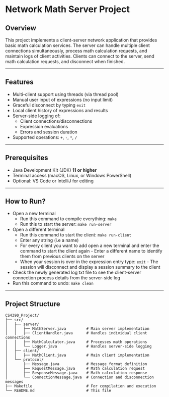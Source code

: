 # Network Math Server Project

## Overview
This project implements a client-server network application that provides basic math calculation services. The server can handle multiple client connections simultaneously, process math calculation requests, and maintain logs of client activities. Clients can connect to the server, send math calculation requests, and disconnect when finished.

---

## Features
- Multi-client support using threads (via thread pool)
- Manual user input of expressions (no input limit)
- Graceful disconnect by typing `exit`
- Local client history of expressions and results
- Server-side logging of:
  - Client connections/disconnections
  - Expression evaluations
  - Errors and session duration
- Supported operations: `+`, `-`, `*`, `/`  

---

## Prerequisites
- Java Development Kit (JDK) **11 or higher**
- Terminal access (macOS, Linux, or Windows PowerShell)
- Optional: VS Code or IntelliJ for editing 

---

## How to Run?
- Open a new terminal
  - Run this command to compile everything: `make`
  - Run this to start the server: `make run-server`
- Open a different terminal
  - Run this command to start the client: `make run-client`
  - Enter any string (i.e a name)
  - For every client you want to add open a new terminal and enter the command to start the client again
        - Enter a different name to identify them from previous clients on the server
  - When your session is over in the expression entry type: `exit`
        - The session will disconnect and display a session summary to the client 
- Check the newly generated log txt file to see the client-server connection process details from the server-side log
- Run this command to undo: `make clean`


---

## Project Structure

```plaintext
CS4390_Project/
├── src/
│   ├── server/
│   │   ├── MathServer.java         # Main server implementation
│   │   ├── ClientHandler.java      # Handles individual client connections
│   │   ├── MathCalculator.java     # Processes math operations
│   │   └── Logger.java             # Handles server-side logging
│   ├── client/
│   │   ├── MathClient.java         # Main client implementation
│   └── protocol/
│       ├── Message.java            # Message format definition
│       ├── RequestMessage.java     # Math calculation request
│       ├── ResponseMessage.java    # Math calculation response
│       └── ConnectionMessage.java  # Connection and disconnection messages
├── Makefile                        # For compilation and execution
└── README.md                       # This file

